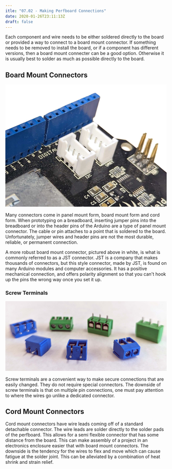 ```yaml
---
itle: "07.02 - Making Perfboard Connections"
date: 2020-01-26T23:11:13Z
draft: false
---
```


Each component and wire needs to be either soldered directly to the board or provided a way to connect to a board mount connector. If something needs to be removed to install the board, or if a component has different versions, then a board mount connecter can be a good option. Otherwise it is usually best to solder as much as possible directly to the board.

## Board Mount Connectors

[![Board Mount JST Connectors](2023-on-board-jst-connections.jpg)](2023-on-board-jst-connections.jpg)

Many connectors come in panel mount form, board mount form and cord form. When prototyping on a breadboard, inserting jumper pins into the breadboard or into the header pins of the Arduino are a type of panel mount connector. The cable or pin attaches to a point that is soldered to the board. Unfortunately, jumper wires and header pins are not the most durable, reliable, or permanent connection.

A more robust board mount connector, pictured above in white, is what is commonly referred to as a JST connector. JST is a company that makes thousands of connectors, but this style connector, made by JST, is found on many Arduino modules and computer accessories. It has a positive mechanical connection, and offers polarity alignment so that you can't hook up the pins the wrong way once you set it up.

### Screw Terminals

[![Screw Terminals](2023-screw-terminals.jpg)](2023-screw-terminals.jpg)

Screw terminals are a convenient way to make secure connections that are easily changed. They do not require special connectors. The downside of screw terminals is that on multiple pin connections, one must pay attention to where the wires go unlike a dedicated connector.

## Cord Mount Connectors

Cord mount connectors have wire leads coming off of a standard detachable connector. The wire leads are solder directly to the solder pads of the perfboard. This allows for a semi flexible connector that has some distance from the board. This can make assembly of a project in an electronics enclosure easier that with board mount connectors. The downside is the tendency for the wires to flex and move which can cause fatigue at the solder joint. This can be alleviated by a combination of heat shrink and strain relief.
